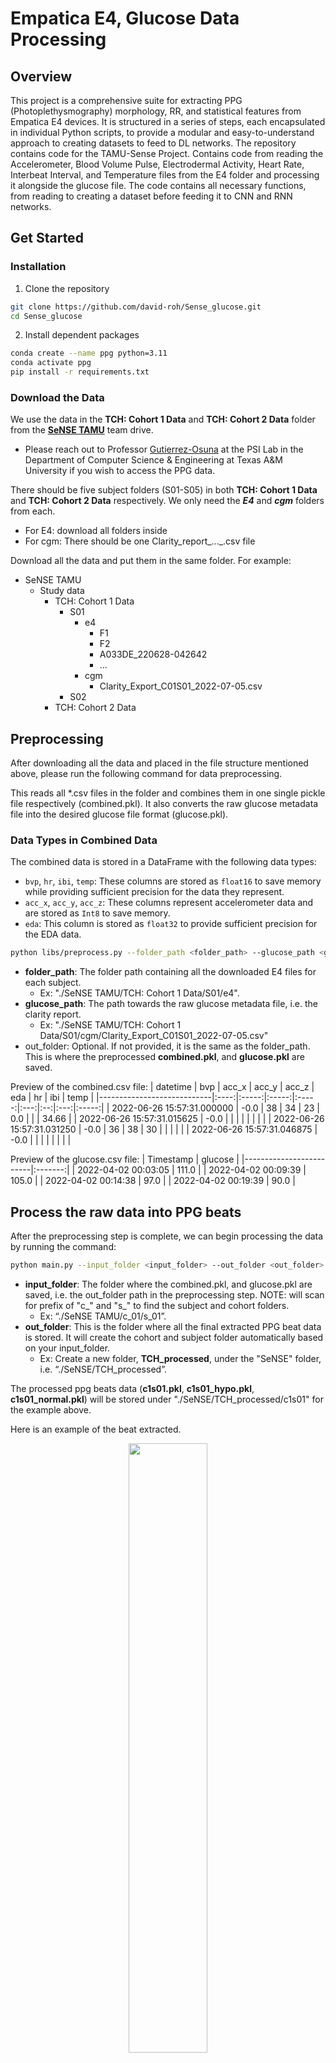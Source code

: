 # Empatica E4, Glucose Data Processing

## Overview
This project is a comprehensive suite for extracting PPG (Photoplethysmography) morphology, RR, and statistical features from Empatica E4 devices. It is structured in a series of steps, each encapsulated in individual Python scripts, to provide a modular and easy-to-understand approach to creating datasets to feed to DL networks. The repository contains code for the TAMU-Sense Project. Contains code from reading the Accelerometer, Blood Volume Pulse, Electrodermal Activity, Heart Rate, Interbeat Interval, and Temperature files from the E4 folder and processing it alongside the glucose file. The code contains all necessary functions, from reading to creating a dataset before feeding it to CNN and RNN networks.

<!-- Here is a more detailed explanation: [slides](https://docs.google.com/presentation/d/1R43jRwrjQzGUOc0ZKuudR8Fe8kVUYRlM1KOL7imoOhY/edit?usp=sharing) -->

## Get Started
### Installation
1. Clone the repository
```bash
git clone https://github.com/david-roh/Sense_glucose.git
cd Sense_glucose
```
2. Install dependent packages
```bash
conda create --name ppg python=3.11
conda activate ppg
pip install -r requirements.txt
```
### Download the Data
We use the data in the **TCH: Cohort 1 Data** and **TCH: Cohort 2 Data** folder from the **[SeNSE TAMU](https://drive.google.com/drive/folders/1Pts4PLTFIYqpPU53k8ZE4H-J4zZNH-WY?usp=drive_link)** team drive.
* Please reach out to Professor [Gutierrez-Osuna](mailto:rgutier@cse.tamu.edu) at the PSI Lab in the Department of Computer Science & Engineering at Texas A&M University if you wish to access the PPG data.

There should be five subject folders (S01-S05) in both **TCH: Cohort 1 Data** and **TCH: Cohort 2 Data** respectively. We only need the ***E4*** and ***cgm*** folders from each.
* For E4: download all folders inside
* For cgm: There should be one Clarity_report_..._.csv file

Download all the data and put them in the same folder. For example:

- SeNSE TAMU
  - Study data
    - TCH: Cohort 1 Data
      - S01
        - e4
          - F1
          - F2
          - A033DE_220628-042642
          - ...
        - cgm
          - Clarity_Export_C01S01_2022-07-05.csv
      - S02
    - TCH: Cohort 2 Data

## Preprocessing
After downloading all the data and placed in the file structure mentioned above, please run the following command for data preprocessing.

This reads all \*.csv files in the folder and combines them in one single pickle file respectively (combined.pkl). It also converts the raw glucose metadata file into the desired glucose file format (glucose.pkl).

### Data Types in Combined Data
The combined data is stored in a DataFrame with the following data types:

- `bvp`, `hr`, `ibi`, `temp`: These columns are stored as `float16` to save memory while providing sufficient precision for the data they represent.
- `acc_x`, `acc_y`, `acc_z`: These columns represent accelerometer data and are stored as `Int8` to save memory.
- `eda`: This column is stored as `float32` to provide sufficient precision for the EDA data.

```bash
python libs/preprocess.py --folder_path <folder_path> --glucose_path <glucose_path>
```
- **folder_path**: The folder path containing all the downloaded E4 files for each subject. 
    - Ex: "./SeNSE TAMU/TCH: Cohort 1 Data/S01/e4".
- **glucose_path**: The path towards the raw glucose metadata file, i.e. the clarity report. 
    - Ex: "./SeNSE TAMU/TCH: Cohort 1 Data/S01/cgm/Clarity_Export_C01S01_2022-07-05.csv"
- out_folder: Optional. If not provided, it is the same as the folder_path. This is where the preprocessed **combined.pkl**, and **glucose.pkl** are saved.

Preview of the combined.csv file:
| datetime                   | bvp  | acc_x | acc_y | acc_z | eda | hr | ibi | temp  |
|----------------------------|:----:|:-----:|:-----:|:-----:|:---:|:--:|:---:|:-----:|
| 2022-06-26 15:57:31.000000 | -0.0 | 38    | 34    | 23    | 0.0 |    |     | 34.66 |
| 2022-06-26 15:57:31.015625 | -0.0 |       |       |       |     |    |     |       |
| 2022-06-26 15:57:31.031250 | -0.0 | 36    | 38    | 30    |     |    |     |       |
| 2022-06-26 15:57:31.046875 | -0.0 |       |       |       |     |    |     |       |

Preview of the glucose.csv file:
| Timestamp               | glucose |
|-------------------------|:-------:|
| 2022-04-02 00:03:05     | 111.0   |
| 2022-04-02 00:09:39     | 105.0   |
| 2022-04-02 00:14:38     | 97.0    |
| 2022-04-02 00:19:39     | 90.0    |



## Process the raw data into PPG beats 
After the preprocessing step is complete, we can begin processing the data by running the command:

```bash
python main.py --input_folder <input_folder> --out_folder <out_folder>
```
- **input_folder**: The folder where the combined.pkl, and glucose.pkl are saved, i.e. the out_folder path in the preprocessing step. NOTE: will scan for prefix of "c_" and "s_" to find the subject and cohort folders.
    - Ex: “./SeNSE TAMU/c_01/s_01”.
- **out_folder**: This is the folder where all the final extracted PPG beat data is stored. It will create the cohort and subject folder automatically based on your input_folder.
    - Ex: Create a new folder, **TCH_processed**, under the "SeNSE" folder, i.e. “./SeNSE/TCH_processed”.

The processed ppg beats data (**c1s01.pkl**, **c1s01_hypo.pkl**, **c1s01_normal.pkl**) will be stored under "./SeNSE/TCH_processed/c1s01" for the example above.

Here is an example of the beat extracted.
<p align="center">
    <img src="https://github.com/kathanvyas/Sense_glucose/assets/32810188/7a58b591-615a-4440-90b7-f420e8f40ef1"  width="50%">
</p>

## R peak alignments
We also provide the script for aligning the R peak for all the PPG data.

Run the following command for alignment:
```
python alignment.py --ppg <ppg_file> --all_ppg <all_ppg_folder> --r_peak_pos <target_r_peak_pos> --out_folder <out_folder>
```
- **ppg_file**: The file of the processed PPG beats (from the previous section)
    - Ex: "./SeNSE/TCH_processed/c1s01/c1s01.pkl”.
- **all_ppg_folder**: The folder storing all the processed PPG beats files
    - Ex: "./SeNSE/TCH_processed"
- **r_peak_pos**: The position where the aligned R peak should be. If not provided, it will be calculated from the average among all the processed data.
    - Ex: 59 (Mean: 59.41, Std: 14.82 from all the processed ppg data)
- **out_folder**: This is the folder where all the final aligned PPG beat data is stored.
    - Ex: “./SeNSE/TCH_aligned”.

Here are the aligned results:
- Before alignment vs Post Alignment
<p align="center">
    <img src="https://github.com/kathanvyas/Zephyr-BioHArness-Data_Preprocess/assets/32810188/025f1d56-61ef-4c52-9f5f-d213b629cd50"  width="50%">
</p>

- All aligned PPG data
<p align="center">
    <img src="https://github.com/kathanvyas/Zephyr-BioHArness-Data_Preprocess/assets/32810188/660a9e0f-f803-4aa5-a754-91d4c969557f"  width="50%">
</p>

